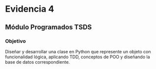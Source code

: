 # Evidencia 4

## Módulo Programados TSDS

### Objetivo
Diseñar y desarrollar una clase en Python que represente un objeto con funcionalidad lógica, aplicando TDD, conceptos de POO y diseñando la base de datos correspondiente.
